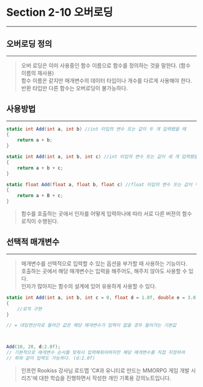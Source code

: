 # Section 2-10 오버로딩

---

## **오버로딩 정의**

---

> 오버 로딩은 이미 사용중인 함수 이름으로 함수를 정의하는 것을 말한다. (함수 이름의 재사용)  
> 함수 이름은 같지만 매개변수의 데이터 타입이나 개수를 다르게 사용해야 한다.  
> 반환 타입만 다른 함수는 오버로딩이 불가능하다.

## **사용방법**

---

```C#
static int Add(int a, int b) //int 타입의 변수 또는 값이 두 개 입력됐을 때
{
	return a + b;
}

static int Add(int a, int b, int c) //int 타입의 변수 또는 값이 세 개 입력됐을 때
{
	return a + b + c;
}

static float Add(float a, float b, float c) //float 타입의 변수 또는 값이 두 개 입력됐을 때
{
	return a + B + c;
}
```

> 함수를 호출하는 곳에서 인자를 어떻게 입력하나에 따라 서로 다른 버젼의 함수로직이 수행된다.

## **선택적 매개변수**

---

> 매개변수를 선택적으로 입력할 수 있는 옵션을 부가할 때 사용하는 기능이다.  
> 호출하는 곳에서 해당 매개변수는 입력을 해주어도, 해주지 않아도 사용할 수 있다.  
> 인자가 많아지는 함수의 설계에 있어 유용하게 사용할 수 있다.

```C#
static int Add(int a, int b, int c = 0, float d = 1.0f, double e = 3.0)
{
	//로직 구현
}

// = 대입연산자로 들어간 값은 해당 매개변수가 입력이 없을 경우 들어가는 기본값



Add(10, 20, d:2.0f); 
// 기본적으로 매개변수 순서를 맞춰서 입력해줘야하지만 해당 매개변수를 직접 지정하여 
// 위와 같이 입력도 가능하다. (d:2.0f)
```

> 인프런 Rookiss 강사님 로드맵 'C#과 유니티로 만드는 MMORPG 게임 개발 시리즈'에 대한 학습을 진행하면서 작성한 개인 기록용 강의노트입니다.